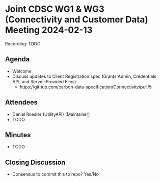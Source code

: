 # Joint CDSC WG1 & WG3 (Connectivity and Customer Data) Meeting 2024-02-13

Recording: TODO

## Agenda
* Welcome
* Discuss updates to Client Registration spec (Grants Admin, Credentials API, and Server-Provided Files)
    * https://github.com/carbon-data-specification/Connectivity/pull/5

## Attendees
* Daniel Roesler (UtilityAPI) (Maintainer)
* TODO

## Minutes
* TODO

## Closing Discussion
* Consensus to commit this to repo? Yes/No

